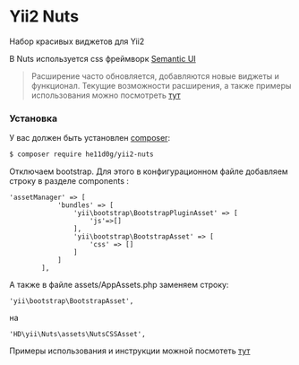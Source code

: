 # Yii2 Nuts
Набор красивых виджетов для Yii2

В Nuts используется css фреймворк  [Semantic UI][semantic]

> Расширение часто обновляется, 
> добавляются новые виджеты и функционал. Текущие возможности расширения, а также примеры использования можно посмотреть [тут][ext_url]


### Установка

У вас должен быть установлен [composer][composer_url]:

```sh
$ composer require he11d0g/yii2-nuts
```
Отключаем bootstrap. Для этого в конфигурационном файле добавляем строку в разделе components :

```
'assetManager' => [
            'bundles' => [
                'yii\bootstrap\BootstrapPluginAsset' => [
                    'js'=>[]
                ],
                'yii\bootstrap\BootstrapAsset' => [
                    'css' => []
                ]
            ]
        ],
```
А также в файле assets/AppAssets.php заменяем строку:
```
'yii\bootstrap\BootstrapAsset',
```
на
```
'HD\yii\Nuts\assets\NutsCSSAsset',
```
Примеры использования и инструкции можной посмотеть [тут][ext_url]


   [semantic]: <http://semantic-ui.com/>
   [ext_url]: <http://yii2-nuts.helldog.net>
   [composer_url]: <https://getcomposer.org/>
   


